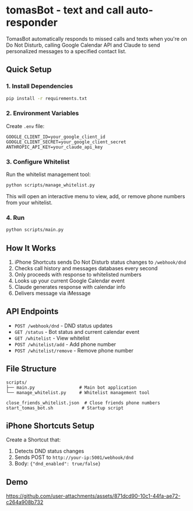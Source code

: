 # tomasBot - text and call auto-responder

TomasBot automatically responds to missed calls and texts when you're on Do Not Disturb, calling Google Calendar API and Claude to send personalized messages to a specified contact list.

## Quick Setup

### 1. Install Dependencies
```bash
pip install -r requirements.txt
```

### 2. Environment Variables
Create `.env` file:
```env
GOOGLE_CLIENT_ID=your_google_client_id
GOOGLE_CLIENT_SECRET=your_google_client_secret
ANTHROPIC_API_KEY=your_claude_api_key
```

### 3. Configure Whitelist
Run the whitelist management tool:
```bash
python scripts/manage_whitelist.py
```
This will open an interactive menu to view, add, or remove phone numbers from your whitelist.

### 4. Run
```bash
python scripts/main.py
```

## How It Works

1. iPhone Shortcuts sends Do Not Disturb status changes to `/webhook/dnd`
2. Checks call history and messages databases every second
3. Only proceeds with response to whitelisted numbers
4. Looks up your current Google Calendar event
5. Claude generates response with calendar info
6. Delivers message via iMessage

## API Endpoints

- `POST /webhook/dnd` - DND status updates
- `GET /status` - Bot status and current calendar event
- `GET /whitelist` - View whitelist
- `POST /whitelist/add` - Add phone number
- `POST /whitelist/remove` - Remove phone number

## File Structure

```
scripts/
├── main.py                 # Main bot application
└── manage_whitelist.py     # Whitelist management tool

close_friends_whitelist.json  # Close friends phone numbers
start_tomas_bot.sh           # Startup script
```

## iPhone Shortcuts Setup

Create a Shortcut that:
1. Detects DND status changes
2. Sends POST to `http://your-ip:5001/webhook/dnd`
3. Body: `{"dnd_enabled": true/false}`

## Demo

https://github.com/user-attachments/assets/871dcd90-10c1-44fa-ae72-c264a908b732


